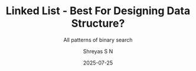 ---
layout:     post
title:      "Linked List - Best For Designing Data Structure?"
subtitle:   "All patterns of binary search"
date:       2025-07-25
author:     "Shreyas S N"
header-img: "img/post/linkedlist.png"
header-mask: 0.3
catalog:    true
tags:
  - Algorithms
  - Level-1
---